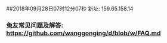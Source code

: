 ##2018年09月28日07时12分07秒 新址: 159.65.158.14
### 兔友常见问题及解答: https://github.com/wanggonging/d/blob/w/FAQ.md
